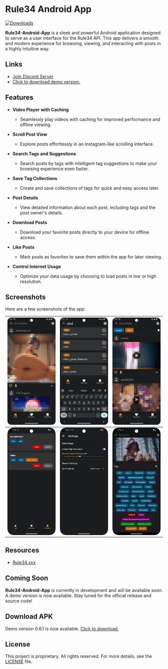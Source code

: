 # Rule34 Android App

[![Downloads](https://img.shields.io/github/downloads/HQhma/Rule34-Android-App/total)](https://github.com/HQhma/Rule34-Android-App/releases)

**Rule34-Android-App** is a sleek and powerful Android application designed to serve as a user interface for the Rule34 API. This app delivers a smooth and modern experience for browsing, viewing, and interacting with posts in a highly intuitive way.

## Links

- [Join Discord Server](https://discord.gg/3XPQgs7Kpp)
- [Click to download demo version.](https://github.com/HQhma/Rule34-Android-App/releases)

## Features

- **Video Player with Caching**
  - Seamlessly play videos with caching for improved performance and offline viewing.

- **Scroll Post View**
  - Explore posts effortlessly in an Instagram-like scrolling interface.

- **Search Tags and Suggestions**
  - Search posts by tags with intelligent tag suggestions to make your browsing experience even faster.

- **Save Tag Collections**
  - Create and save collections of tags for quick and easy access later.

- **Post Details**
  - View detailed information about each post, including tags and the post owner's details.

- **Download Posts**
  - Download your favorite posts directly to your device for offline access.

- **Like Posts**
  - Mark posts as favorites to save them within the app for later viewing.

- **Control Internet Usage**
  - Optimize your data usage by choosing to load posts in low or high resolution.

## Screenshots

Here are a few screenshots of the app:


| ![Screenshot 1](screenshot/image1.png) | ![Screenshot 2](screenshot/image2.png) | ![Screenshot 3](screenshot/image3.png) |
|-----------------------------------------|-----------------------------------------|-----------------------------------------|
| ![Screenshot 4](screenshot/image6.png) | ![Screenshot 5](screenshot/image5.png) | ![Screenshot 6](screenshot/image7.png) |

## Resources

- [Rule34.xxx](https://rule34.xxx)

## Coming Soon

**Rule34-Android-App** is currently in development and will be available soon.
A demo version is now available.
Stay tuned for the official release and source code!

## Download APK

Demo version 0.6.1 is now available. [Click to download.](https://github.com/HQhma/Rule34-Android-App/releases)

## License
This project is proprietary. All rights reserved. For more details, see the [LICENSE](./LICENSE) file.


